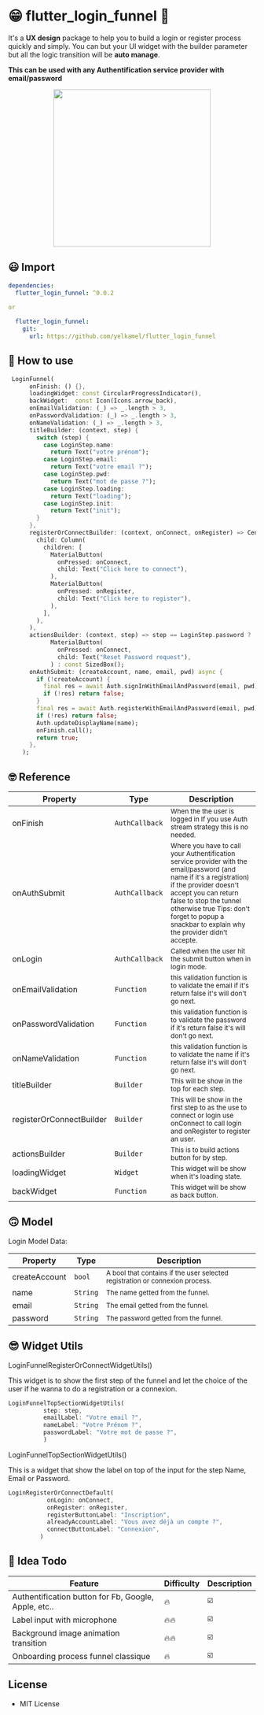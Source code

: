 # 😁 flutter_login_funnel 👥

It's a **UX design** package to help you to build a login or register process quickly and simply.
You can but your UI widget with the builder parameter but all the logic transition will be **auto manage**.

**This can be used with any Authentification service provider with email/password**

<p align="center">
  <a href='https://imgur.com/7RqxtPc.mp4'>
    <img src='https://github.com/yelkamel/flutter_login_funnel/blob/master/medias/login_funnel_preview.gif' width=320>
  </a>
</p>

## 😃 Import

```yaml
dependencies:
  flutter_login_funnel: ^0.0.2
  
or

  flutter_login_funnel:
    git:
      url: https://github.com/yelkamel/flutter_login_funnel
```

## 🧐 How to use

```Dart
 LoginFunnel(
      onFinish: () {},
      loadingWidget: const CircularProgressIndicator(),
      backWidget:  const Icon(Icons.arrow_back),
      onEmailValidation: (_) => _.length > 3,
      onPasswordValidation: (_) => _.length > 3,
      onNameValidation: (_) => _.length > 3,
      titleBuilder: (context, step) {
        switch (step) {
          case LoginStep.name:
            return Text("votre prénom");
          case LoginStep.email:
            return Text("votre email ?");
          case LoginStep.pwd:
            return Text("mot de passe ?");
          case LoginStep.loading:
            return Text("loading");
          case LoginStep.init:
            return Text("init");
        }
      },
      registerOrConnectBuilder: (context, onConnect, onRegister) => Center(
        child: Column(
          children: [
            MaterialButton(
              onPressed: onConnect,
              child: Text("Click here to connect"),
            ),
            MaterialButton(
              onPressed: onRegister,
              child: Text("Click here to register"),
            ),
          ],
        ),
      ),
      actionsBuilder: (context, step) => step == LoginStep.password ? 
            MaterialButton(
              onPressed: onConnect,
              child: Text("Reset Password request"),
            ) : const SizedBox();
      onAuthSubmit: (createAccount, name, email, pwd) async {
        if (!createAccount) {
          final res = await Auth.signInWithEmailAndPassword(email, pwd);
          if (!res) return false;
        }
        final res = await Auth.registerWithEmailAndPassword(email, pwd);
        if (!res) return false;
        Auth.updateDisplayName(name);
        onFinish.call();
        return true;
      },
    );
```


## 🤓 Reference

Property |   Type     | Description
-------- |------------| ---------------
onFinish |   `AuthCallback`     | <sub> When the the user is logged in If you use Auth stream strategy this is no needed.</sub>
onAuthSubmit | `AuthCallback` | <sub>Where you have to call your Authentification service provider with the email/password (and name if it's a registration) if the provider doesn't accept you can return false to stop the tunnel otherwise true Tips: don't forget to popup a snackbar to explain why the provider didn't accepte.</sub>
onLogin |   `AuthCallback`     | <sub>Called when the user hit the submit button when in login mode.</sub>
onEmailValidation | `Function` | <sub>this validation function is to validate the email if it's return false it's will don't go next.</sub>
onPasswordValidation |   `Function`     | <sub>this validation function is to validate the password if it's return false it's will don't go next.</sub>
onNameValidation | `Function` | <sub>this validation function is to validate the name if it's return false it's will don't go next.</sub>
titleBuilder | `Builder` | <sub>This will be show in the top for each step.</sub>
registerOrConnectBuilder | `Builder` | <sub>This will be show in the first step to as the use to connect or login use onConnect to call login and onRegister to register an user.</sub>
actionsBuilder | `Builder` | <sub>This is to build actions button for by step.</sub>
loadingWidget | `Widget` | <sub>This widget will be show when it's loading state.</sub>
backWidget | `Function` | <sub>This widget will be show as back button.</sub>

## 🙃 Model

Login Model Data:

Property |   Type     | Description
-------- |------------| ---------------
createAccount |   `bool`     | <sub> A bool that contains if the user selected registration or connexion process.</sub>
name | `String` | <sub>The name getted from the funnel.</sub>
email |   `String`     | <sub>The email getted from the funnel.</sub>
password | `String` | <sub>The password getted from the funnel.</sub>


## 😎 Widget Utils

 LoginFunnelRegisterOrConnectWidgetUtils() 
 
 This widget is to show the first step of the funnel and let the choice of the user if he wanna to do a registration or a connexion.

  ```Dart
 LoginFunnelTopSectionWidgetUtils(  
            step: step,
            emailLabel: "Votre email ?",
            nameLabel: "Votre Prénom ?",
            passwordLabel: "Votre mot de passe ?",
            )
```

 LoginFunnelTopSectionWidgetUtils()

 This is a widget that show the label on top of the input for the step Name, Email or Password.

 ```Dart
 LoginRegisterOrConnectDefault(
            onLogin: onConnect,
            onRegister: onRegister,
            registerButtonLabel: "Inscription",
            alreadyAccountLabel: "Vous avez déjà un compte ?",
            connectButtonLabel: "Connexion",
          )
```

## 🥳 Idea Todo

Feature | Difficulty | Description
-------- |------------| ---------------
Authentification button for Fb, Google, Apple, etc.. |   🔥    | <sub> ☑️</sub>
Label input with microphone |  🔥🔥  | <sub> ☑️ </sub>
Background image animation transition |   🔥🔥     | <sub> ☑️ </sub>
Onboarding process funnel classique | 🔥 | <sub> ☑️ </sub>


## License

* MIT License

[example project]: example/lib/main.dart